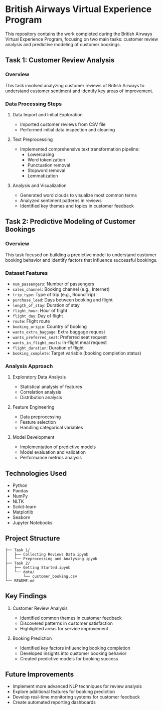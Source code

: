 # British Airways Virtual Experience Program

This repository contains the work completed during the British Airways Virtual Experience Program, focusing on two main tasks: customer review analysis and predictive modeling of customer bookings.

## Task 1: Customer Review Analysis

### Overview
This task involved analyzing customer reviews of British Airways to understand customer sentiment and identify key areas of improvement.

### Data Processing Steps
1. Data Import and Initial Exploration
   - Imported customer reviews from CSV file
   - Performed initial data inspection and cleaning

2. Text Preprocessing
   - Implemented comprehensive text transformation pipeline:
     - Lowercasing
     - Word tokenization
     - Punctuation removal
     - Stopword removal
     - Lemmatization

3. Analysis and Visualization
   - Generated word clouds to visualize most common terms
   - Analyzed sentiment patterns in reviews
   - Identified key themes and topics in customer feedback

## Task 2: Predictive Modeling of Customer Bookings

### Overview
This task focused on building a predictive model to understand customer booking behavior and identify factors that influence successful bookings.

### Dataset Features
- `num_passengers`: Number of passengers
- `sales_channel`: Booking channel (e.g., Internet)
- `trip_type`: Type of trip (e.g., RoundTrip)
- `purchase_lead`: Days between booking and flight
- `length_of_stay`: Duration of stay
- `flight_hour`: Hour of flight
- `flight_day`: Day of flight
- `route`: Flight route
- `booking_origin`: Country of booking
- `wants_extra_baggage`: Extra baggage request
- `wants_preferred_seat`: Preferred seat request
- `wants_in_flight_meals`: In-flight meal request
- `flight_duration`: Duration of flight
- `booking_complete`: Target variable (booking completion status)

### Analysis Approach
1. Exploratory Data Analysis
   - Statistical analysis of features
   - Correlation analysis
   - Distribution analysis

2. Feature Engineering
   - Data preprocessing
   - Feature selection
   - Handling categorical variables

3. Model Development
   - Implementation of predictive models
   - Model evaluation and validation
   - Performance metrics analysis

## Technologies Used
- Python
- Pandas
- NumPy
- NLTK
- Scikit-learn
- Matplotlib
- Seaborn
- Jupyter Notebooks

## Project Structure
```
├── Task 1/
│   ├── Collecting Reviews Data.ipynb
│   └── Preprocessing and Analysing.ipynb
├── Task 2/
│   ├── Getting Started.ipynb
│   └── data/
│       └── customer_booking.csv
└── README.md
```

## Key Findings
1. Customer Review Analysis
   - Identified common themes in customer feedback
   - Discovered patterns in customer satisfaction
   - Highlighted areas for service improvement

2. Booking Prediction
   - Identified key factors influencing booking completion
   - Developed insights into customer booking behavior
   - Created predictive models for booking success

## Future Improvements
- Implement more advanced NLP techniques for review analysis
- Explore additional features for booking prediction
- Develop real-time monitoring systems for customer feedback
- Create automated reporting dashboards 